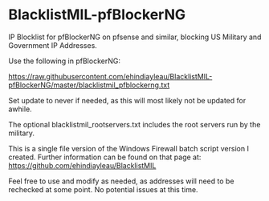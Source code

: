 # BlacklistMIL-pfBlockerNG
IP Blocklist for pfBlockerNG on pfsense and similar, blocking US Military and Government IP Addresses.

Use the following in pfBlockerNG:

https://raw.githubusercontent.com/ehindiayleau/BlacklistMIL-pfBlockerNG/master/blacklistmil_pfblockerng.txt

Set update to never if needed, as this will most likely not be updated for awhile.

The optional blacklistmil_rootservers.txt includes the root servers run by the military.

This is a single file version of the Windows Firewall batch script version I created. Further information can be found on that page at: https://github.com/ehindiayleau/BlacklistMIL

Feel free to use and modify as needed, as addresses will need to be rechecked at some point. No potential issues at this time.
